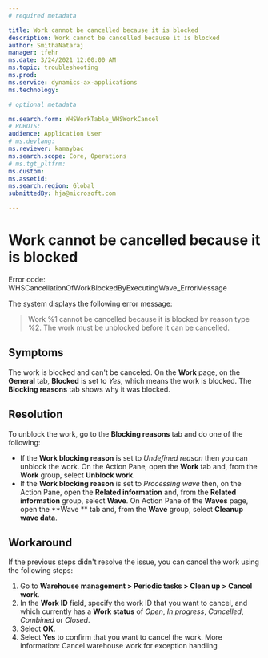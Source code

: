 ```yaml
---
# required metadata

title: Work cannot be cancelled because it is blocked
description: Work cannot be cancelled because it is blocked
author: SmithaNataraj
manager: tfehr
ms.date: 3/24/2021 12:00:00 AM
ms.topic: troubleshooting
ms.prod: 
ms.service: dynamics-ax-applications
ms.technology: 

# optional metadata

ms.search.form: WHSWorkTable_WHSWorkCancel
# ROBOTS: 
audience: Application User
# ms.devlang: 
ms.reviewer: kamaybac
ms.search.scope: Core, Operations
# ms.tgt_pltfrm: 
ms.custom: 
ms.assetid: 
ms.search.region: Global
submittedBy: hja@microsoft.com

---
```


# Work cannot be cancelled because it is blocked

Error code: WHSCancellationOfWorkBlockedByExecutingWave_ErrorMessage

The system displays the following error message:

> Work %1 cannot be cancelled because it is blocked by reason type %2. The work must be unblocked before it can be cancelled.

## Symptoms
The work is blocked and can't be canceled.
On the **Work** page, on the **General** tab, **Blocked** is set to *Yes*, which means the work is blocked.
The **Blocking reasons** tab shows why it was blocked.




## Resolution
To unblock the work, go to the **Blocking reasons** tab and do one of the following:
- If the **Work blocking reason** is set to *Undefined reason* then you can unblock the work. On the Action Pane, open the **Work** tab and, from the **Work** group, select **Unblock work**.
- If the **Work blocking reason** is set to *Processing wave* then, on the Action Pane, open the **Related information** and, from the **Related information** group, select **Wave**. On Action Pane of the **Waves** page, open the **Wave ** tab and, from the **Wave** group, select **Cleanup wave data**.

## Workaround
If the previous steps didn't resolve the issue, you can cancel the work using the following steps:
1. Go to **Warehouse management \> Periodic tasks \> Clean up \> Cancel work**.
1. In the **Work ID** field, specify the work ID that you want to cancel, and which currently has a **Work status** of *Open*, *In progress*, *Cancelled*, *Combined* or *Closed*.
1. Select **OK**.
1. Select **Yes** to confirm that you want to cancel the work.
More information: Cancel warehouse work for exception handling
